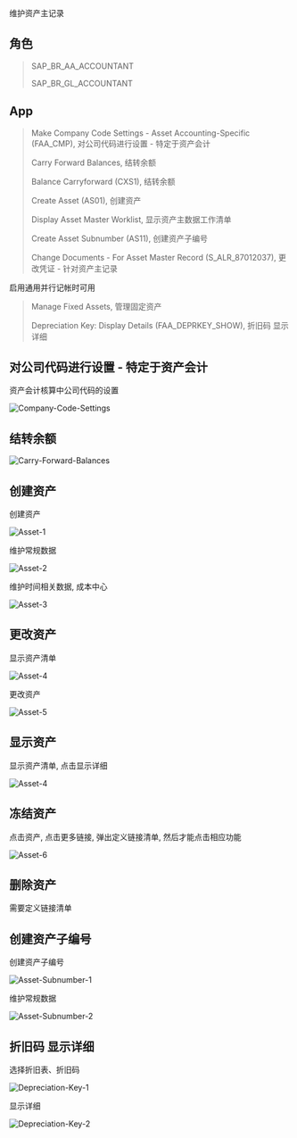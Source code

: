 维护资产主记录
## 角色
> SAP_BR_AA_ACCOUNTANT
>
> SAP_BR_GL_ACCOUNTANT
## App
> Make Company Code Settings - Asset Accounting-Specific (FAA_CMP), 对公司代码进行设置 - 特定于资产会计
>
> Carry Forward Balances, 结转余额
>
> Balance Carryforward (CXS1), 结转余额
>
> Create Asset (AS01), 创建资产
>
> Display Asset Master Worklist, 显示资产主数据工作清单
>
> Create Asset Subnumber (AS11), 创建资产子编号
>
> Change Documents - For Asset Master Record (S_ALR_87012037), 更改凭证 - 针对资产主记录

启用通用并行记帐时可用
> Manage Fixed Assets, 管理固定资产 
>
> Depreciation Key: Display Details (FAA_DEPRKEY_SHOW), 折旧码 显示详细
## 对公司代码进行设置 - 特定于资产会计
资产会计核算中公司代码的设置

![Company-Code-Settings](./img/Company-Code-Settings.png "资产会计核算中公司代码的设置")

## 结转余额

![Carry-Forward-Balances](./img/Carry-Forward-Balances.png "结转余额")

## 创建资产
创建资产

![Asset-1](./img/Asset-1.png "创建资产")

维护常规数据

![Asset-2](./img/Asset-2.png "常规数据")

维护时间相关数据, 成本中心

![Asset-3](./img/Asset-3.png "时间相关数据")

## 更改资产
显示资产清单

![Asset-4](./img/Asset-4.png "资产清单")

更改资产

![Asset-5](./img/Asset-5.png "更改资产")

## 显示资产
显示资产清单, 点击显示详细

![Asset-4](./img/Asset-4.png "资产清单")

## 冻结资产
点击资产, 点击更多链接, 弹出定义链接清单, 然后才能点击相应功能

![Asset-6](./img/Asset-6.png "定义链接清单")

## 删除资产
需要定义链接清单
## 创建资产子编号
创建资产子编号

![Asset-Subnumber-1](./img/Asset-Subnumber-1.png "创建资产子编号")

维护常规数据

![Asset-Subnumber-2](./img/Asset-Subnumber-2.png "常规数据")

## 折旧码 显示详细
选择折旧表、折旧码

![Depreciation-Key-1](./img/Depreciation-Key-1.png "选择折旧码")

显示详细

![Depreciation-Key-2](./img/Depreciation-Key-2.png "显示详细")